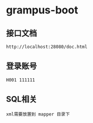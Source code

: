# grampus-boot

## 接口文档

```
http://localhost:28080/doc.html
```

## 登录账号

```
H001 111111
```

## SQL相关

```azure
xml需要放置到 mapper 目录下
```
